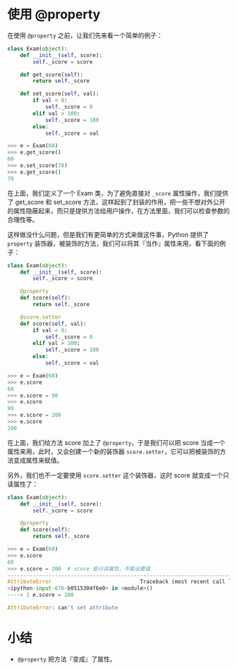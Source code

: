 # 使用 @property

在使用 `@property` 之前，让我们先来看一个简单的例子：

```python
class Exam(object):
    def __init__(self, score):
        self._score = score

    def get_score(self):
        return self._score

    def set_score(self, val):
        if val < 0:
            self._score = 0
        elif val > 100:
            self._score = 100
        else:
            self._score = val

>>> e = Exam(60)
>>> e.get_score()
60
>>> e.set_score(70)
>>> e.get_score()
70
```

在上面，我们定义了一个 Exam 类，为了避免直接对 `_score` 属性操作，我们提供了 get_score 和 set_score 方法，这样起到了封装的作用，把一些不想对外公开的属性隐蔽起来，而只是提供方法给用户操作，在方法里面，我们可以检查参数的合理性等。

这样做没什么问题，但是我们有更简单的方式来做这件事，Python 提供了 `property` 装饰器，被装饰的方法，我们可以将其『当作』属性来用，看下面的例子：

```python
class Exam(object):
    def __init__(self, score):
        self._score = score

    @property
    def score(self):
        return self._score

    @score.setter
    def score(self, val):
        if val < 0:
            self._score = 0
        elif val > 100:
            self._score = 100
        else:
            self._score = val

>>> e = Exam(60)
>>> e.score
60
>>> e.score = 90
>>> e.score
90
>>> e.score = 200
>>> e.score
200
```

在上面，我们给方法 score 加上了 `@property`，于是我们可以把 score 当成一个属性来用，此时，又会创建一个新的装饰器 `score.setter`，它可以把被装饰的方法变成属性来赋值。

另外，我们也不一定要使用 `score.setter` 这个装饰器，这时 score 就变成一个只读属性了：

```python
class Exam(object):
    def __init__(self, score):
        self._score = score

    @property
    def score(self):
        return self._score

>>> e = Exam(60)
>>> e.score
60
>>> e.score = 200  # score 是只读属性，不能设置值
---------------------------------------------------------------------------
AttributeError                            Traceback (most recent call last)
<ipython-input-676-b0515304f6e0> in <module>()
----> 1 e.score = 200

AttributeError: can't set attribute

```

# 小结

- `@property` 把方法『变成』了属性。


